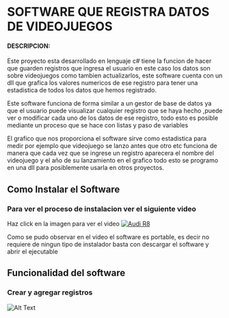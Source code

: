 # SOFTWARE QUE REGISTRA DATOS DE VIDEOJUEGOS
#### DESCRIPCION:
Este proyecto esta desarrollado en lenguaje c# tiene la funcion de hacer que guarden registros que ingresa el usuario en este caso los datos son sobre videojuegos como tambien actualizarlos, este software cuenta con un dll que grafica los valores numericos de ese registro para tener una estadistica de todos los datos que hemos registrado.

Este software funciona de forma similar a un gestor de base de datos ya que el usuario puede visualizar cualquier registro que se haya hecho ,puede ver o modificar cada uno de los datos de ese registro, todo esto es posible mediante un proceso que se hace con listas y paso de variables 

El grafico que nos proporciona el software sirve como estadistica para medir por ejemplo que videojuego se lanzo antes que otro etc 
funciona de manera que cada vez que se ingrese un registro aparecera el nombre del videojuego y el año de su lanzamiento en el grafico  todo esto se programo en una dll para posiblemente usarla en otros proyectos.


## Como Instalar el Software

### Para ver el proceso de instalacion ver el siguiente video


Haz click en la imagen para ver el video
[![Audi R8](https://www.aserconti.com/wp-content/uploads/2019/03/Instalacion-de-Software-1.png)](https://www.youtube.com/watch?v=7qiuKbkeqsY "Instalar software")


Como se pudo observar en el video el software es portable, es decir no requiere de ningun tipo de instalador basta con descargar el software y abrir el ejecutable

## Funcionalidad del software
### Crear y agregar registros
![Alt Text](https://media.giphy.com/media/vFKqnCdLPNOKc/giphy.gif)
